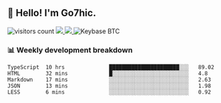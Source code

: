 ## 👋 Hello! I'm Go7hic.

 ![visitors count](https://visitors-by-url-pls-dont-use-this-in-your-repo.vercel.app/Go7hic-github-readme)
 <a href="https://twitter.com/Go7hic">
    <img src="https://img.shields.io/badge/-@Go7hic-1ca0f1?style=flat-square&labelColor=1ca0f1&logo=twitter&logoColor=white&link=https://twitter.com/Go7hic">
   <a/>
   <a href="mailto:gtfx0209@gmail.com">
    <img src="https://img.shields.io/badge/-gtfx0209@gmail.com-c14438?style=flat-square&logo=Gmail&logoColor=white&link=mailto:gtfx0209@gmail.com">
   <a/>
    ![Keybase BTC](https://img.shields.io/keybase/btc/Go7hic)
 <!--
🔭 I’m currently working
🌱 I’m currently learning
💬 Ask me about 
📫 How to reach me: 
⚡ Fun fact: 
-->
 <!--
![My Github Stats](https://github-readme-stats.vercel.app/api?username=Go7hic&show_icons=true&count_private=true)

-->

### 📊 Weekly development breakdown
<!--START_SECTION:waka-->
```text
TypeScript  10 hrs              ██████████████████████░░░   89.02 
HTML        32 mins             █░░░░░░░░░░░░░░░░░░░░░░░░   4.8 
Markdown    17 mins             ░░░░░░░░░░░░░░░░░░░░░░░░░   2.63 
JSON        13 mins             ░░░░░░░░░░░░░░░░░░░░░░░░░   1.98 
LESS        6 mins              ░░░░░░░░░░░░░░░░░░░░░░░░░   0.92
```
<!--END_SECTION:waka-->

